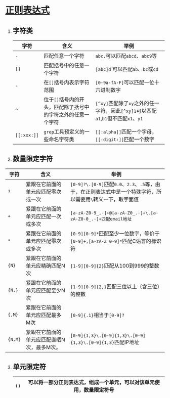 # [正则表达式](http://www.itlookit.com/regextest.html)

1. ## 字符类

   | 字符        | 含义                                                         | 举例                                                         |
   | ----------- | ------------------------------------------------------------ | ------------------------------------------------------------ |
   | `.`         | 匹配任意一个字符                                             | `abc.`可以匹配`abcd`、`abc9`等                               |
   | `[]`        | 匹配括号中的任意一个字符                                     | `[abc]d` 可以匹配`ab`、`bc`或`cd`                            |
   | `-`         | 在`[]`括号内表示字符范围                                     | `[0-9a-fA-F]`可以匹配一位十六进制数字                        |
   | `^`         | 位于`[]`括号内的开头，匹配除了括号中的字符之外的任意一个字符 | `[^xy]`匹配除了`xy`之外的任一字符，因此`[^xy]1`可以匹配`a1`,`b1`但不匹配`x1`、`y1` |
   | `[[:xxx:]]` | `grep`工具预定义的一些命名字符类                             | `[[:alpha]]`匹配一个字母，`[[:digit:]]`匹配一个数字          |

   

2. ## 数量限定字符

| 字符    | 含义                                       | 举例                                                         |
| ------- | ------------------------------------------ | ------------------------------------------------------------ |
| `?`     | 紧跟在它前面的单元应匹配零次或一次         | `[0-9]?\.[0-9]`匹配`0.0`、`2.3`、`.5`等，由于，在正则表达式中是一个特殊字符，所以需要用`\`转义一下，取字面值 |
| `+`     | 紧跟在它前面的单元应匹配一次或多次         | `[a-zA-Z0-9_,-]+@[a-zA-Z0_.-]+\.[a-zA-Z0-0_.-]+匹配email地址` |
| `*`     | 紧跟在它前面的单元应匹配零次或多次         | `[0-9][0-9]*`匹配至少一位数字，等价于`[0-9]+,[a-zA-Z_0-9]*`匹配C语言的标识符 |
| `{N}`   | 紧跟在它前面的单元应精确匹配N次            | `[1-9][0-9]{2}`匹配从100到999的整数                          |
| `{N,}`  | 紧跟在它前面的单元应匹配至少N次            | `[1-9][0-9]{2,}`匹配三位以上（含三位）的整数                 |
| `{,M}`  | 紧跟在它前面的单元应匹配最多M次            | `[0-9]{.1}`相当于`[0-9]?`                                    |
| `{N,M}` | 紧跟在它前面的单元应匹配直晒N次，最多M次。 | `[0-9]{1,3}\.[0-9]{1,3}\.[0-9]{1,3}\.[0-9]{1,3}`匹配IP地址   |

3. ## 单元限定符

   | `()` | 可以将一部分正则表达式，组成一个单元，可以对该单元使用，数量限定符号 |
   | ---- | ------------------------------------------------------------ |
   
   

